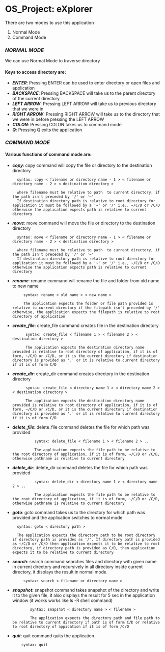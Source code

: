 # OS_Project: eXplorer

There are two modes to use this application
1. Normal Mode
2. Command Mode

### **_NORMAL MODE_**
We can use Normal Mode to traverse directory

#### Keys to access directory are:
- **_ENTER_**: Pressing ENTER can be used to enter directory or open files and application
- **_BACKSPACE_**: Pressing BACKSPACE will take us to the parent directory of the current directory
- **_LEFT ARROW_**: Pressing LEFT ARROW will take us to previous directory that we were in 
- **_RIGHT ARROW_**: Pressing RIGHT ARROW will take us to the directory that we were in before pressing the LEFT ARROW
- **_COLON_**: Pressing COLON takes us to command mode
- **_Q_**: Pressing Q exits the application



### **_COMMAND MODE_**

#### Various functions of command mode are:
- **_copy_**: copy command will copy the file or directory to the destination directory

        syntax: copy < filename or directory name - 1 > < filename or directory name - 2 > < destination directory >
        
        where filename must be relative to path  to current directory, if the path isn't preceded by '/' or '~'
        If destination directory path is relative to root directory for application it must be followed by a '~' or '/' i.e., ~/C/D or /C/D otherwise the application expects path is relative to current directory

- **_move_**: move command will move the file or directory to the destination directory

        syntax: move < filename or directory name - 1 > < filename or directory name - 2 > < destination directory >
       
        where filename must be relative to path  to current directory, if the path isn't preceded by '/' or '~'
        If destination directory path is relative to root directory for application it must be followed by a '~' or '/' i.e., ~/C/D or /C/D otherwise the application expects path is relative to current directory

        
- **_rename_**: rename command will rename the file and folder from old name to new name

           syntax: rename < old name > < new name >
           
           The application expects the folder or file path provided is relative to current directory if the filepath isn't preceded by '/' otherwise, the application expects the filepath is relative to root directory of application

- **_create_file_**: create_file command creates file in the destination directory

            syntax: create_file < filename 1 > < filename 2 > < destination directory >
            
            The application expects the destination directory name provided is relative to root directory of application, if it is of form, ~/C/D or /C/D, or it is the current directory if destination directory is provided as '.' or it is relative to current directory if it is of form C/D

- **_create_dir_**: create_dir command creates directory in the destination directory

            syntax: create_file < directory name 1 > < directory name 2 > < destination directory >
            
            The application expects the destination directory name provided is relative to root directory of application, if it is of form, ~/C/D or /C/D, or it is the current directory if destination directory is provided as '.' or it is relative to current directory if it is of form C/D

- **_delete_file_**: delete_file command deletes the file for which path was provided

                syntax: delete_file < filename 1 > < filename 2 > ..
                
                The application expects the file path to be relative to the root directory of application, if it is of form, ~/C/D or /C/D, otherwise pathname is relative to current directory

- **_delete_dir_**: delete_dir command deletes the file for which path was provided

                syntax: delete_dir < directory name 1 > < directory name 2 > ..
                
                The application expects the file path to be relative to the root directory of application, if it is of form, ~/C/D or /C/D, otherwise pathname is relative to current directory
                
- **_goto_**: goto command takes us to the directory for which path was provided and the application switches to normal mode

        syntax: goto < directory path >
        
        The application expects the directory path to be root directory if directory path is provides as '/'. If directory path is provided as ~/C/D or /C/D then application expects it to be relative to root directory, if directory path is provided as C/D, then application expects it to be relative to current directory

- **_search_**: search command searches files and directory with given name in current directory and recursively in all directory inside current directory, it displays the result in normal mode.

           syntax: search < filename or directory name >

- **_snapshot_**: snapshot command takes snapshot of the directory and write it to the given file, it also displays the result for 5 sec in the application window (it works works like ls -R shell command)

              syntax: snapshot < directory name > < filename >
              
              The application expects the directory path and file path to be relative to current directory if path is of form C/D or relative to root directory of appication if it is of form /C/D
            
- **_quit_**: quit command quits the application

          syntax: quit
